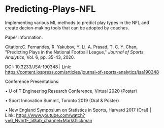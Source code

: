 # Predicting-Plays-NFL
Implementing various ML methods to predict play types in the NFL and create decion-making tools that can be adopted by coaches.

Paper Information: 

Citation:C. Fernandes, R. Yakubov, Y. Li, A. Prasad, T. C. Y. Chan, "Predicting Plays in the National Football League," *Journal of Sports Analytics*, Vol. 6, pp. 35-43, 2020.

DOI: 10.3233/JSA-190348 | Link: https://content.iospress.com/articles/journal-of-sports-analytics/jsa190348

Conference Presentations:

•	U of T Engineering Research Conference, Virtual 2020 (Poster)

•	Sport Innovation Summit, Toronto 2019 (Oral & Poster)

•	New England Symposium on Statistics in Sports, Harvard 2017 (Oral) | Link: https://www.youtube.com/watch?v=6_NvhrtF_5I&ab_channel=MarkGlickman
